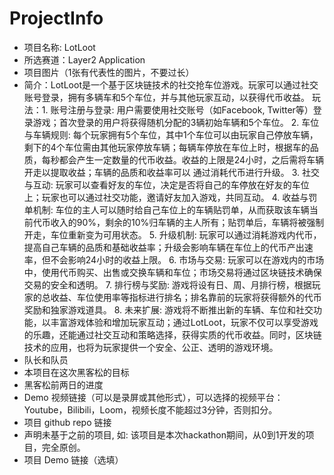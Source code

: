 # ProjectInfo

- 项目名称: LotLoot
- 所选赛道：Layer2 Application
- 项目图片（1张有代表性的图片，不要过长）
- 简介：LotLoot是一个基于区块链技术的社交抢车位游戏。玩家可以通过社交账号登录，拥有多辆车和5个车位，并与其他玩家互动，以获得代币收益。
  玩法：1. 账号注册与登录:
  用户需要使用社交账号（如Facebook, Twitter等）登录游戏；首次登录的用户将获得随机分配的3辆初始车辆和5个车位。
  2. 车位与车辆规则:
  每个玩家拥有5个车位，其中1个车位可以由玩家自己停放车辆，剩下的4个车位需由其他玩家停放车辆；每辆车停放在车位上时，根据车的品质，每秒都会产生一定数量的代币收益。收益的上限是24小时，之后需将车辆开走以提取收益；车辆的品质和收益率可以 
  通过消耗代币进行升级。
  3. 社交与互动:
  玩家可以查看好友的车位，决定是否将自己的车停放在好友的车位上；玩家也可以通过社交功能，邀请好友加入游戏，共同互动。
  4. 收益与罚单机制:
  车位的主人可以随时给自己车位上的车辆贴罚单，从而获取该车辆当前代币收入的90%，剩余的10%归车辆的主人所有；贴罚单后，车辆将被强制开走，车位重新变为可用状态。
  5. 升级机制:
  玩家可以通过消耗游戏内代币，提高自己车辆的品质和基础收益率；升级会影响车辆在车位上的代币产出速率，但不会影响24小时的收益上限。
  6. 市场与交易:
  玩家可以在游戏内的市场中，使用代币购买、出售或交换车辆和车位；市场交易将通过区块链技术确保交易的安全和透明。
  7. 排行榜与奖励:
  游戏将设有日、周、月排行榜，根据玩家的总收益、车位使用率等指标进行排名；排名靠前的玩家将获得额外的代币奖励和独家游戏道具。
  8. 未来扩展:
  游戏将不断推出新的车辆、车位和社交功能，以丰富游戏体验和增加玩家互动；通过LotLoot，玩家不仅可以享受游戏的乐趣，还能通过社交互动和策略选择，获得实质的代币收益。同时，区块链技术的应用，也将为玩家提供一个安全、公正、透明的游戏环境。
- 队长和队员
- 本项目在这次黑客松的目标
- 黑客松前两日的进度
- Demo 视频链接（可以是录屏或其他形式），可以选择的视频平台：Youtube，Bilibili，Loom，视频长度不能超过3分钟，否则扣分。
- 项目 github repo 链接
- 声明未基于之前的项目, 如: 该项目是本次hackathon期间，从0到1开发的项目，完全原创。
- 项目 Demo 链接（选填）
 
